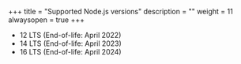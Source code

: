 +++
title = "Supported Node.js versions"
description = ""
weight = 11
alwaysopen = true
+++

* 12 LTS (End-of-life: April 2022)
* 14 LTS (End-of-life: April 2023)
* 16 LTS (End-of-life: April 2024)